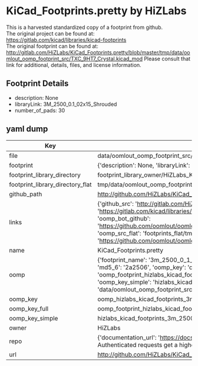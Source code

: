 # KiCad_Footprints.pretty by HiZLabs  
This is a harvested standardized copy of a footprint from github.  
The original project can be found at:  
https://gitlab.com/kicad/libraries/kicad-footprints  
The original footprint can be found at:
http://gitlab.com/HiZLabs/KiCad_Footprints.pretty/blob/master/tmp/data/oomlout_oomp_footprint_src/TXC_9HT7_Crystal.kicad_mod
Please consult that link for additional, details, files, and license information.  
## Footprint Details
* description: None  
* libraryLink: 3M_2500_0.1_02x15_Shrouded  
* number_of_pads: 30  
## yaml dump  
| Key | Value |  
| --- | --- |  
| file | data/oomlout_oomp_footprint_src/KiCad_Footprints.pretty/3M_2500_0.1_02x15_Shrouded.kicad_mod |  
| footprint | {'description': None, 'libraryLink': '3M_2500_0.1_02x15_Shrouded', 'number_of_pads': 30} |  
| footprint_library_directory | footprint_library_owner/HiZLabs_KiCad_Footprints.pretty |  
| footprint_library_directory_flat | tmp/data/oomlout_oomp_footprint_src/footprints_flat/hizlabs_kicad_footprints_3m_2500_0_1_02x15_shrouded/working |  
| github_path | http://github.com/HiZLabs/KiCad_Footprints.pretty/blob/master/tmp/data/oomlout_oomp_footprint_src/3M_2500_0.1_02x15_Shrouded.kicad_mod |  
| links | {'github_src': 'http://gitlab.com/HiZLabs/KiCad_Footprints.pretty/blob/master/tmp/data/oomlout_oomp_footprint_src/TXC_9HT7_Crystal.kicad_mod', 'github_src_repo': 'https://gitlab.com/kicad/libraries/kicad-footprints', 'oomp_bot': 'tmp/data/oomlout_oomp_footprint_src/footprints/hizlabs_kicad_footprints_3m_2500_0_1_02x15_shrouded/working', 'oomp_bot_github': 'https://github.com/oomlout/oomlout_oomp_footprint_bot/tree/main/tmp/data/oomlout_oomp_footprint_src/footprints/hizlabs_kicad_footprints_3m_2500_0_1_02x15_shrouded/working', 'oomp_src_flat': 'footprints_flat/tmp/data/oomlout_oomp_footprint_src/footprints_flat/hizlabs_kicad_footprints_3m_2500_0_1_02x15_shrouded/working', 'oomp_src_flat_github': 'https://github.com/oomlout/oomlout_oomp_footprint_src/tree/main/tmp/data/oomlout_oomp_footprint_src/footprints_flat/hizlabs_kicad_footprints_3m_2500_0_1_02x15_shrouded/working'} |  
| name | KiCad_Footprints.pretty |  
| oomp | {'footprint_name': '3m_2500_0_1_02x15_shrouded', 'library_name': 'kicad_footprints', 'md5': '2a250682f5957e980cc103e63020e48f', 'md5_10': '2a250682f5', 'md5_5': '2a250', 'md5_6': '2a2506', 'oomp_key': 'oomp_hizlabs_kicad_footprints_3m_2500_0_1_02x15_shrouded', 'oomp_key_extra': 'oomp_footprint_hizlabs_kicad_footprints_3m_2500_0_1_02x15_shrouded', 'oomp_key_full': 'oomp_footprint_hizlabs_kicad_footprints_3m_2500_0_1_02x15_shrouded_2a2506', 'oomp_key_simple': 'hizlabs_kicad_footprints_3m_2500_0_1_02x15_shrouded', 'original_filename': 'data/oomlout_oomp_footprint_src/KiCad_Footprints.pretty/3M_2500_0.1_02x15_Shrouded.kicad_mod', 'owner_name': 'hizlabs'} |  
| oomp_key | oomp_hizlabs_kicad_footprints_3m_2500_0_1_02x15_shrouded |  
| oomp_key_full | oomp_footprint_hizlabs_kicad_footprints_3m_2500_0_1_02x15_shrouded |  
| oomp_key_simple | hizlabs_kicad_footprints_3m_2500_0_1_02x15_shrouded |  
| owner | HiZLabs |  
| repo | {'documentation_url': 'https://docs.github.com/rest/overview/resources-in-the-rest-api#rate-limiting', 'message': "API rate limit exceeded for 84.66.142.224. (But here's the good news: Authenticated requests get a higher rate limit. Check out the documentation for more details.)"} |  
| url | http://github.com/HiZLabs/KiCad_Footprints.pretty |  

